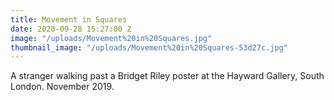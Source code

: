 ```yaml
---
title: Movement in Squares
date: 2020-09-28 15:27:00 Z
image: "/uploads/Movement%20in%20Squares.jpg"
thumbnail_image: "/uploads/Movement%20in%20Squares-53d27c.jpg"
---
```


A stranger walking past a Bridget Riley poster at the Hayward Gallery, South London. November 2019. 